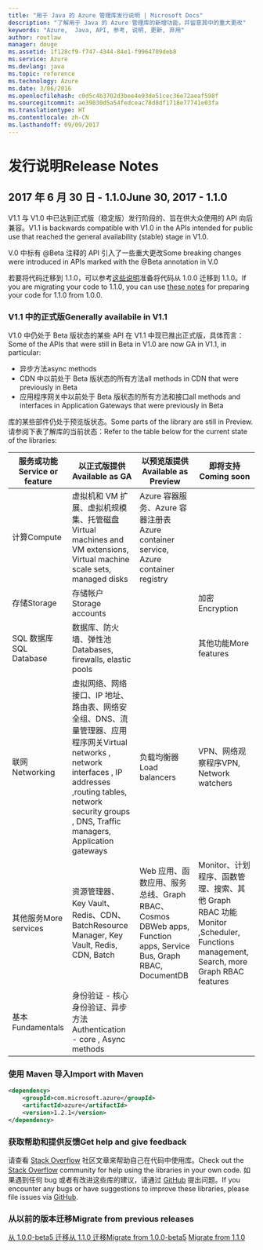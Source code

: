 ```yaml
---
title: "用于 Java 的 Azure 管理库发行说明 | Microsoft Docs"
description: "了解用于 Java 的 Azure 管理库的新增功能，并留意其中的重大更改"
keywords: "Azure,  Java, API, 参考, 说明, 更新, 弃用"
author: routlaw
manager: douge
ms.assetid: 1f128cf9-f747-4344-84e1-f9964709deb8
ms.service: Azure
ms.devlang: java
ms.topic: reference
ms.technology: Azure
ms.date: 3/06/2016
ms.openlocfilehash: c0d5c4b3702d3bee4e93de51cec36e72aeaf598f
ms.sourcegitcommit: ae39830d5a54fedceac78d8df1718e77741e03fa
ms.translationtype: HT
ms.contentlocale: zh-CN
ms.lasthandoff: 09/09/2017
---
```

# <a name="release-notes"></a><span data-ttu-id="43480-104">发行说明</span><span class="sxs-lookup"><span data-stu-id="43480-104">Release Notes</span></span> 

## <a name="june-30-2017---110"></a><span data-ttu-id="43480-105">2017 年 6 月 30 日 - 1.1.0</span><span class="sxs-lookup"><span data-stu-id="43480-105">June 30, 2017 - 1.1.0</span></span> 

<span data-ttu-id="43480-106">V1.1 与 V1.0 中已达到正式版（稳定版）发行阶段的、旨在供大众使用的 API 向后兼容。</span><span class="sxs-lookup"><span data-stu-id="43480-106">V1.1 is backwards compatible with V1.0 in the APIs intended for public use that reached the general availability (stable) stage in V1.0.</span></span>

<span data-ttu-id="43480-107">V.0 中标有 @Beta 注释的 API 引入了一些重大更改</span><span class="sxs-lookup"><span data-stu-id="43480-107">Some breaking changes were introduced in APIs marked with the @Beta annotation in V.0</span></span>

<span data-ttu-id="43480-108">若要将代码迁移到 1.1.0，可以参考[这些说明](https://github.com/Azure/azure-sdk-for-java/blob/master/notes/prepare-for-1.1.0.md)准备将代码从 1.0.0 迁移到 1.1.0。</span><span class="sxs-lookup"><span data-stu-id="43480-108">If you are migrating your code to 1.1.0, you can use [these notes](https://github.com/Azure/azure-sdk-for-java/blob/master/notes/prepare-for-1.1.0.md) for preparing your code for 1.1.0 from 1.0.0.</span></span>

### <a name="generally-availabile-in-v11"></a><span data-ttu-id="43480-109">V1.1 中的正式版</span><span class="sxs-lookup"><span data-stu-id="43480-109">Generally availabile in V1.1</span></span>

<span data-ttu-id="43480-110">V1.0 中仍处于 Beta 版状态的某些 API 在 V1.1 中现已推出正式版，具体而言：</span><span class="sxs-lookup"><span data-stu-id="43480-110">Some of the APIs that were still in Beta in V1.0 are now GA in V1.1, in particular:</span></span>

- <span data-ttu-id="43480-111">异步方法</span><span class="sxs-lookup"><span data-stu-id="43480-111">async methods</span></span>
- <span data-ttu-id="43480-112">CDN 中以前处于 Beta 版状态的所有方法</span><span class="sxs-lookup"><span data-stu-id="43480-112">all methods in CDN that were previously in Beta</span></span>
- <span data-ttu-id="43480-113">应用程序网关中以前处于 Beta 版状态的所有方法和接口</span><span class="sxs-lookup"><span data-stu-id="43480-113">all methods and interfaces in Application Gateways that were previously in Beta</span></span>

 <span data-ttu-id="43480-114">库的某些部件仍处于预览版状态。</span><span class="sxs-lookup"><span data-stu-id="43480-114">Some parts of the library are still in Preview.</span></span> <span data-ttu-id="43480-115">请参阅下表了解库的当前状态：</span><span class="sxs-lookup"><span data-stu-id="43480-115">Refer to the table below for the current state of the libraries:</span></span>

<span data-ttu-id="43480-116">服务或功能</span><span class="sxs-lookup"><span data-stu-id="43480-116">Service or feature</span></span> | <span data-ttu-id="43480-117">以正式版提供</span><span class="sxs-lookup"><span data-stu-id="43480-117">Available as GA</span></span> | <span data-ttu-id="43480-118">以预览版提供</span><span class="sxs-lookup"><span data-stu-id="43480-118">Available as Preview</span></span>  | <span data-ttu-id="43480-119">即将支持</span><span class="sxs-lookup"><span data-stu-id="43480-119">Coming soon</span></span> |
---------|---------|---------|---------|
<span data-ttu-id="43480-120">计算</span><span class="sxs-lookup"><span data-stu-id="43480-120">Compute</span></span>  | <span data-ttu-id="43480-121">虚拟机和 VM 扩展、虚拟机规模集、托管磁盘</span><span class="sxs-lookup"><span data-stu-id="43480-121">Virtual machines and VM extensions, Virtual machine scale sets, managed disks</span></span>   | <span data-ttu-id="43480-122">Azure 容器服务、Azure 容器注册表</span><span class="sxs-lookup"><span data-stu-id="43480-122">Azure container service, Azure container registry</span></span> |    |
<span data-ttu-id="43480-123">存储</span><span class="sxs-lookup"><span data-stu-id="43480-123">Storage</span></span>   |  <span data-ttu-id="43480-124">存储帐户</span><span class="sxs-lookup"><span data-stu-id="43480-124">Storage accounts</span></span>       |         |   <span data-ttu-id="43480-125">加密</span><span class="sxs-lookup"><span data-stu-id="43480-125">Encryption</span></span>      |
<span data-ttu-id="43480-126">SQL 数据库</span><span class="sxs-lookup"><span data-stu-id="43480-126">SQL Database</span></span>  | <span data-ttu-id="43480-127">数据库、防火墙、弹性池</span><span class="sxs-lookup"><span data-stu-id="43480-127">Databases, firewalls, elastic pools</span></span>        |         |   <span data-ttu-id="43480-128">其他功能</span><span class="sxs-lookup"><span data-stu-id="43480-128">More features</span></span>      |
<span data-ttu-id="43480-129">联网</span><span class="sxs-lookup"><span data-stu-id="43480-129">Networking</span></span>    |  <span data-ttu-id="43480-130">虚拟网络、网络接口、IP 地址、路由表、网络安全组、DNS、流量管理器、应用程序网关</span><span class="sxs-lookup"><span data-stu-id="43480-130">Virtual networks , network interfaces , IP addresses ,routing tables, network security groups , DNS, Traffic managers, Application gateways</span></span>  |    <span data-ttu-id="43480-131">负载均衡器</span><span class="sxs-lookup"><span data-stu-id="43480-131">Load balancers</span></span>     |   <span data-ttu-id="43480-132">VPN、网络观察程序</span><span class="sxs-lookup"><span data-stu-id="43480-132">VPN, Network watchers</span></span>   |
<span data-ttu-id="43480-133">其他服务</span><span class="sxs-lookup"><span data-stu-id="43480-133">More services</span></span>    |  <span data-ttu-id="43480-134">资源管理器、Key Vault、Redis、CDN、Batch</span><span class="sxs-lookup"><span data-stu-id="43480-134">Resource Manager, Key Vault, Redis,  CDN, Batch</span></span>       |  <span data-ttu-id="43480-135">Web 应用、函数应用、服务总线、Graph RBAC、Cosmos DB</span><span class="sxs-lookup"><span data-stu-id="43480-135">Web apps, Function apps, Service Bus, Graph RBAC, DocumentDB</span></span>   | <span data-ttu-id="43480-136">Monitor、计划程序、函数管理、搜索、其他 Graph RBAC 功能</span><span class="sxs-lookup"><span data-stu-id="43480-136">Monitor ,Scheduler, Functions management, Search, more Graph RBAC features</span></span>        |
<span data-ttu-id="43480-137">基本</span><span class="sxs-lookup"><span data-stu-id="43480-137">Fundamentals</span></span>     |   <span data-ttu-id="43480-138">身份验证 - 核心身份验证、异步方法</span><span class="sxs-lookup"><span data-stu-id="43480-138">Authentication - core , Async methods</span></span>       |      |         |

### <a name="import-with-maven"></a><span data-ttu-id="43480-139">使用 Maven 导入</span><span class="sxs-lookup"><span data-stu-id="43480-139">Import with Maven</span></span>

```XML
<dependency>
    <groupId>com.microsoft.azure</groupId>
    <artifactId>azure</artifactId>
    <version>1.2.1</version>
</dependency>
```

### <a name="get-help-and-give-feedback"></a><span data-ttu-id="43480-140">获取帮助和提供反馈</span><span class="sxs-lookup"><span data-stu-id="43480-140">Get help and give feedback</span></span>

<span data-ttu-id="43480-141">请查看 [Stack Overflow](http://stackoverflow.com/questions/tagged/azure-java-sdk) 社区文章来帮助自己在代码中使用库。</span><span class="sxs-lookup"><span data-stu-id="43480-141">Check out the [Stack Overflow](http://stackoverflow.com/questions/tagged/azure-java-sdk) community for help using the libraries in your own code.</span></span> <span data-ttu-id="43480-142">如果遇到任何 bug 或者有改进这些库的建议，请通过 [GitHub](https://github.com/Azure/azure-sdk-for-java/issues) 提出问题。</span><span class="sxs-lookup"><span data-stu-id="43480-142">If you encounter any bugs or have suggestions to improve these libraries, please file issues via [GitHub](https://github.com/Azure/azure-sdk-for-java/issues).</span></span>

### <a name="migrate-from-previous-releases"></a><span data-ttu-id="43480-143">从以前的版本迁移</span><span class="sxs-lookup"><span data-stu-id="43480-143">Migrate from previous releases</span></span>

<span data-ttu-id="43480-144">[从 1.0.0-beta5 迁移](https://github.com/Azure/azure-sdk-for-java/blob/master/notes/prepare-for-1.0.0.md)[从 1.1.0 迁移](https://github.com/Azure/azure-sdk-for-java/blob/master/notes/prepare-for-1.1.0.md)</span><span class="sxs-lookup"><span data-stu-id="43480-144">[Migrate from 1.0.0-beta5](https://github.com/Azure/azure-sdk-for-java/blob/master/notes/prepare-for-1.0.0.md)  [Migrate from 1.1.0](https://github.com/Azure/azure-sdk-for-java/blob/master/notes/prepare-for-1.1.0.md)</span></span>


